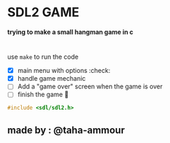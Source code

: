 # SDL2 GAME

**trying to make a small hangman game in c**

#

use `make` to run the code

- [x] main menu with options :check:
- [x] handle game mechanic
- [ ] Add a "game over" screen when the game is over
- [ ] finish the game :tada:

```c
#include <sdl/sdl2.h>
```
<!-- markdownlint-capture -->

**made by :**
@taha-ammour
----------
